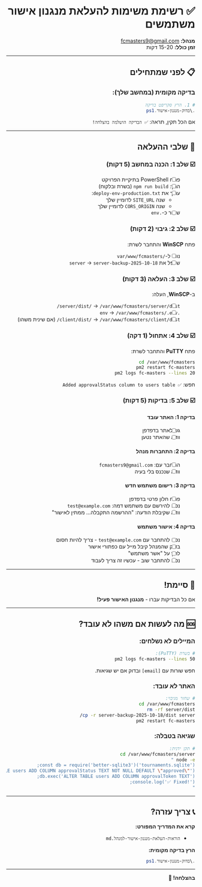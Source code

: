 <div dir="rtl" style="text-align: right;">

# ✅ רשימת משימות להעלאת מנגנון אישור משתמשים

**מנהל:** fcmasters9@gmail.com  
**זמן כולל:** 15-20 דקות

---

## 📋 לפני שמתחילים

### בדיקה מקומית (במחשב שלך):

```powershell
# 1. הרץ סקריפט בדיקה
.\בדוק-מנגנון-אישור.ps1
```

אם הכל תקין, תראה: `✅ הבדיקה הושלמה בהצלחה!`

---

## 🚀 שלבי ההעלאה

### ☑️ שלב 1: הכנה במחשב (5 דקות)

- [ ] פתח PowerShell בתיקיית הפרויקט
- [ ] הרץ: `npm run build` (בשרת ובלקוח)
- [ ] ערוך את `deploy-env-production.txt`:
  - שנה `SITE_URL` לדומיין שלך
  - שנה `CORS_ORIGIN` לדומיין שלך
- [ ] שמור כ-`.env`

### ☑️ שלב 2: גיבוי (2 דקות)

פתח **WinSCP** והתחבר לשרת:

- [ ] נווט ל-`/var/www/fcmasters`
- [ ] שכפל את `server` → `server-backup-2025-10-18`

### ☑️ שלב 3: העלאה (3 דקות)

ב-**WinSCP**, העלה:

- [ ] `server/dist/` → `/var/www/fcmasters/server/dist/`
- [ ] `.env` → `/var/www/fcmasters/.env`
- [ ] `client/dist/` → `/var/www/fcmasters/client/dist/` (אם שינית משהו)

### ☑️ שלב 4: אתחול (1 דקה)

פתח **PuTTY** והתחבר לשרת:

```bash
cd /var/www/fcmasters
pm2 restart fc-masters
pm2 logs fc-masters --lines 20
```

חפש: `✅ Added approvalStatus column to users table`

### ☑️ שלב 5: בדיקות (5 דקות)

#### בדיקה 1: האתר עובד
- [ ] גש לאתר בדפדפן
- [ ] וודא שהאתר נטען

#### בדיקה 2: התחברות מנהל
- [ ] התחבר עם: `fcmasters9@gmail.com`
- [ ] וודא שנכנס בלי בעיה

#### בדיקה 3: רישום משתמש חדש
- [ ] פתח חלון פרטי בדפדפן
- [ ] נסה להירשם עם משתמש דמה: `test@example.com`
- [ ] וודא שקיבלת הודעה: "ההרשמה התקבלה... ממתין לאישור"

#### בדיקה 4: אישור משתמש
- [ ] נסה להתחבר עם `test@example.com` - צריך להיות חסום
- [ ] בדוק שהמנהל קיבל מייל עם כפתורי אישור
- [ ] לחץ על "אשר משתמש"
- [ ] נסה להתחבר שוב - עכשיו זה צריך לעבוד

---

## 🎉 סיימת!

אם כל הבדיקות עברו - **מנגנון האישור פעיל!**

---

## 🆘 מה לעשות אם משהו לא עובד?

### המיילים לא נשלחים:

```bash
# בשרת (PuTTY):
pm2 logs fc-masters --lines 50
```

חפש שורות עם `[email]` ובדוק אם יש שגיאות.

### האתר לא עובד:

```bash
# שחזר מגיבוי:
cd /var/www/fcmasters
rm -rf server/dist
cp -r server-backup-2025-10-18/dist server/
pm2 restart fc-masters
```

### שגיאה בטבלה:

```bash
# תקן ידנית:
cd /var/www/fcmasters/server
node -e "
const db = require('better-sqlite3')('tournaments.sqlite');
db.exec('ALTER TABLE users ADD COLUMN approvalStatus TEXT NOT NULL DEFAULT \"approved\"');
db.exec('ALTER TABLE users ADD COLUMN approvalToken TEXT');
console.log('✅ Fixed!');
"
```

---

## 📞 צריך עזרה?

**קרא את המדריך המפורט:**
- `הוראות-העלאת-מנגנון-אישור-למנהל.md`

**הרץ בדיקה מקומית:**
```powershell
.\בדוק-מנגנון-אישור.ps1
```

---

**בהצלחה! 🚀**

</div>

